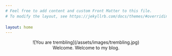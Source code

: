 ```yaml
---
# Feel free to add content and custom Front Matter to this file.
# To modify the layout, see https://jekyllrb.com/docs/themes/#overriding-theme-defaults

layout: home
---
```


<center>![You are trembling](/assets/images/trembling.jpg)</center>

<center>Welcome. Welcome to my blog.</center>
